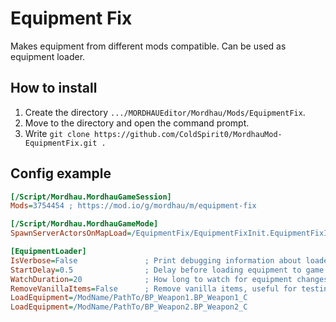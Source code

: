 # Equipment Fix

Makes equipment from different mods compatible. Can be used as equipment loader.


## How to install
1. Create the directory `.../MORDHAUEditor/Mordhau/Mods/EquipmentFix`.
2. Move to the directory and open the command prompt.
3. Write `git clone https://github.com/ColdSpirit0/MordhauMod-EquipmentFix.git .`


## Config example

```ini
[/Script/Mordhau.MordhauGameSession]
Mods=3754454 ; https://mod.io/g/mordhau/m/equipment-fix

[/Script/Mordhau.MordhauGameMode]
SpawnServerActorsOnMapLoad=/EquipmentFix/EquipmentFixInit.EquipmentFixInit_C

[EquipmentLoader]
IsVerbose=False               ; Print debugging information about loaded equipment
StartDelay=0.5                ; Delay before loading equipment to game and starting to check for equipment changes
WatchDuration=20              ; How long to watch for equipment changes
RemoveVanillaItems=False      ; Remove vanilla items, useful for testing
LoadEquipment=/ModName/PathTo/BP_Weapon1.BP_Weapon1_C
LoadEquipment=/ModName/PathTo/BP_Weapon2.BP_Weapon2_C
```